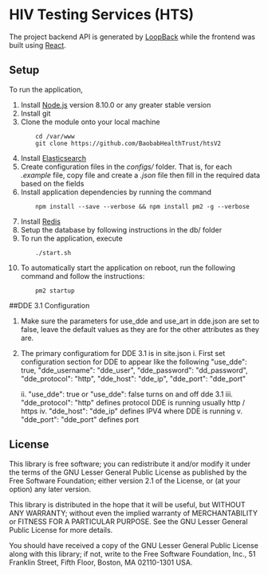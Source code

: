 # HIV Testing Services (HTS)

The project backend API is generated by [LoopBack](http://loopback.io) while the frontend was built using [React](https://reactjs.org).

## Setup

To run the application, 
1. Install [Node.js](https://nodejs.org/) version 8.10.0 or any greater stable version
2. Install git
3. Clone the module onto your local machine
    ```
        cd /var/www
        git clone https://github.com/BaobabHealthTrust/htsV2
    ```
4. Install [Elasticsearch](https://www.elastic.co/products/elasticsearch) 
5. Create configuration files in the *configs/* folder. That is, for each *.example* file, copy file and create a *.json* file then fill in the required data based on the fields
6. Install application dependencies by running the command
    ``` 
        npm install --save --verbose && npm install pm2 -g --verbose
    ```
7. Install [Redis](https://redis.io/download)
8. Setup the database by following instructions in the db/ folder
9. To run the application, execute
    ```
        ./start.sh
    ```
10. To automatically start the application on reboot, run the following command and follow the instructions:
    ```
        pm2 startup
    ```

##DDE 3.1 Configuration
1. Make sure the parameters for use_dde and use_art in dde.json are set to false, leave the default values as they are for the other attributes as they are.

2. The primary configuratiom for DDE 3.1 is in site.json
    i.  First set configuration section for DDE to appear like the following
            "use_dde": true,
            "dde_username": "dde_user",
            "dde_password": "dd_password",
            "dde_protocol": "http",
            "dde_host": "dde_ip",
            "dde_port": "dde_port"

    ii.     "use_dde": true or "use_dde": false turns on and off dde 3.1
    iii.    "dde_protocol": "http" defines protocol DDE is running usually http / https
    iv.     "dde_host": "dde_ip" defines IPV4 where DDE is running
    v.      "dde_port": "dde_port" defines port 

## License

This library is free software; you can redistribute it and/or modify it under the terms of the GNU Lesser General Public License as published by the Free Software Foundation; either version 2.1 of the License, or (at your option) any later version.

This library is distributed in the hope that it will be useful, but WITHOUT ANY WARRANTY; without even the implied warranty of MERCHANTABILITY or FITNESS FOR A PARTICULAR PURPOSE.  See the GNU Lesser General Public License for more details.

You should have received a copy of the GNU Lesser General Public License along with this library; if not, write to the Free Software Foundation, Inc., 51 Franklin Street, Fifth Floor, Boston, MA  02110-1301  USA.